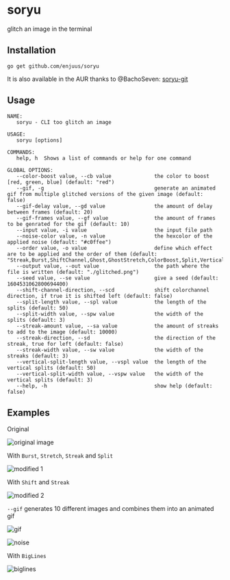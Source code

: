 # soryu

glitch an image in the terminal

## Installation

`go get github.com/enjuus/soryu`

It is also available in the AUR thanks to @BachoSeven: [soryu-git](https://aur.archlinux.org/packages/soryu-git)

## Usage

```
NAME:
   soryu - CLI too glitch an image

USAGE:
   soryu [options]

COMMANDS:
   help, h  Shows a list of commands or help for one command

GLOBAL OPTIONS:
   --color-boost value, --cb value              the color to boost [red, green, blue] (default: "red")
   --gif, -g                                    generate an animated gif from multiple glitched versions of the given image (default: false)
   --gif-delay value, --gd value                the amount of delay between frames (default: 20) 
   --gif-frames value, --gf value               the amount of frames to be genrated for the gif (default: 10)
   --input value, -i value                      the input file path
   --noise-color value, -n value                the hexcolor of the applied noise (default: "#c0ffee")
   --order value, -o value                      define which effect are to be applied and the order of them (default: "Streak,Burst,ShiftChannel,Ghost,GhostStretch,ColorBoost,Split,VerticalSplit,Noise")
   --output value, --out value                  the path where the file is written (default: "./glitched.png")
   --seed value, --se value                     give a seed (default: 1604531062800694400)       
   --shift-channel-direction, --scd             shift colorchannel direction, if true it is shifted left (default: false)
   --split-length value, --spl value            the length of the splits (default: 50)
   --split-width value, --spw value             the width of the splits (default: 3)
   --streak-amount value, --sa value            the amount of streaks to add to the image (default: 10000)
   --streak-direction, --sd                     the direction of the streak, true for left (default: false)
   --streak-width value, --sw value             the width of the streaks (default: 3)
   --vertical-split-length value, --vspl value  the length of the vertical splits (default: 50)  
   --vertical-split-width value, --vspw value   the width of the vertical splits (default: 3)    
   --help, -h                                   show help (default: false)
```


## Examples

Original

![original image](https://raw.githubusercontent.com/enjuus/soryu/main/examples/example.png)


With `Burst`, `Stretch`, `Streak` and `Split`

![modified 1](https://raw.githubusercontent.com/enjuus/soryu/main/examples/burst-stretch-streak-split.png)

With `Shift` and `Streak`

![modified 2](https://raw.githubusercontent.com/enjuus/soryu/main/examples/shift-right-streak.png)

`--gif` generates 10 different images and combines them into an animated gif

![gif](https://raw.githubusercontent.com/enjuus/soryu/main/examples/gif-example.gif)

![noise](https://raw.githubusercontent.com/enjuus/soryu/main/examples/burst-gaussiannoise-scanlines.gif)

With `BigLines`

![biglines](https://raw.githubusercontent.com/enjuus/soryu/main/examples/biglines.png)